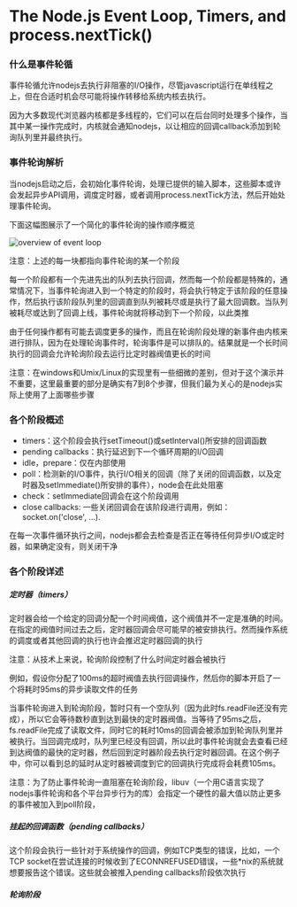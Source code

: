 # The Node.js Event Loop, Timers, and process.nextTick()

### 什么是事件轮循

事件轮循允许nodejs去执行非阻塞的I/O操作，尽管javascript运行在单线程之上，但在合适时机会尽可能将操作转移给系统内核去执行。

因为大多数现代浏览器内核都是多线程的，它们可以在后台同时处理多个操作，当其中某一操作完成时，内核就会通知nodejs，以让相应的回调callback添加到轮询队列里并最终执行。

### 事件轮询解析

当nodejs启动之后，会初始化事件轮询，处理已提供的输入脚本，这些脚本或许会发起异步API调用，调度定时器，或者调用process.nextTick方法，然后开始处理事件轮询。

下面这幅图展示了一个简化的事件轮询的操作顺序概览

![overview of event loop](https://img.souche.com/f2e/5f8cb81a03f88128acff2b938936835f.png)

注意：上述的每一块都指向事件轮询的某一个阶段

每一个阶段都有一个先进先出的队列去执行回调，然而每一个阶段都是特殊的，通常情况下，当事件轮询进入到一个特定的阶段时，将会执行特定于该阶段的任意操作，然后执行该阶段队列里的回调直到队列被耗尽或是执行了最大回调数。当队列被耗尽或达到了回调上线，事件轮询就将移动到下一个阶段，以此类推

由于任何操作都有可能去调度更多的操作，而且在轮询阶段处理的新事件由内核来进行排队，因为在处理轮询事件时，轮询事件是可以排队的。结果就是一个长时间执行的回调会允许轮询阶段去运行比定时器阀值更长的时间

注意：在windows和Umix/Linux的实现里有一些细微的差别，但对于这个演示并不重要，这里最重要的部分是确实有7到8个步骤，但我们最为关心的是nodejs实际上使用了上面哪些步骤

### 各个阶段概述

 - timers：这个阶段会执行setTimeout()或setInterval()所安排的回调函数
 - pending callbacks：执行延迟到下一个循环周期的I/O回调
 - idle，prepare：仅在内部使用
 - poll：检测新的I/O事件，执行I/O相关的回调（除了关闭的回调函数，以及定时器及setImmediate()所安排的事件），node会在此处阻塞
 - check：setImmediate回调会在这个阶段调用
 - close callbacks: 一些关闭回调会在该阶段进行调用，例如：socket.on('close', ...).

在每一次事件循环执行之间，nodejs都会去检查是否正在等待任何异步I/O或定时器，如果确定没有，则关闭干净

### 各个阶段详述

##### 定时器（timers）

定时器会给一个给定的回调分配一个时间阀值，这个阀值并不一定是准确的时间。在指定的阀值时间过去之后，定时器回调会尽可能早的被安排执行。然而操作系统的调度或者其他回调的执行也许会推迟定时器回调的执行

注意：从技术上来说，轮询阶段控制了什么时间定时器会被执行

例如，假设你分配了100ms的超时阀值去执行回调操作，然后你的脚本开启了一个将耗时95ms的异步读取文件的任务

当事件轮询进入到轮询阶段，暂时只有一个空队列（因为此时fs.readFile还没有完成），所以它会等待数秒直到达到最快的定时器阀值。当等待了95ms之后，fs.readFile完成了读取文件，同时它的耗时10ms的回调会被添加到轮询队列里并被执行。当回调完成时，队列里已经没有回调，所以此时事件轮询就会去查看已经到达阀值的最快的定时器，然后回到定时器阶段去执行定时器回调。在这个例子中，你可以看到总的延时从定时器被调度到它的回调执行完成将会耗费105ms。

注意：为了防止事件轮询一直阻塞在轮询阶段，libuv（一个用C语言实现了nodejs事件轮询和各个平台异步行为的库）会指定一个硬性的最大值以防止更多的事件被加入到poll阶段，

##### 挂起的回调函数（pending callbacks）

这个阶段会执行一些针对于系统操作的回调，例如TCP类型的错误，比如，一个TCP socket在尝试连接的时候收到了ECONNREFUSED错误，一些*nix的系统就想要报告这个错误。这些就会被推入pending callbacks阶段依次执行

##### 轮询阶段